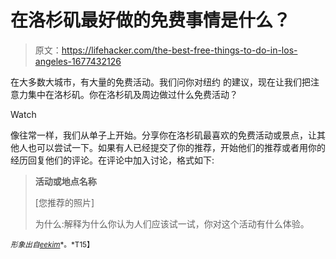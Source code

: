 # 在洛杉矶最好做的免费事情是什么？

> 原文：<https://lifehacker.com/the-best-free-things-to-do-in-los-angeles-1677432126>

在大多数大城市，有大量的免费活动。我们问你对纽约 的建议，现在让我们把注意力集中在洛杉矶。你在洛杉矶及周边做过什么免费活动？

Watch

像往常一样，我们从单子上开始。分享你在洛杉矶最喜欢的免费活动或景点，让其他人也可以尝试一下。如果有人已经提交了你的推荐，开始他们的推荐或者用你的经历回复他们的评论。在评论中加入讨论，格式如下:

> **活动或地点名称**
> 
> [您推荐的照片]
> 
> 为什么:解释为什么你认为人们应该试一试，你对这个活动有什么体验。

<small>*形象出自*</small>[<small>*eekim*</small>](https://www.flickr.com/photos/eekim/16091380806/)<small>*。*T15】</small>